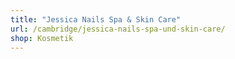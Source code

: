 ```yaml
---
title: "Jessica Nails Spa & Skin Care"
url: /cambridge/jessica-nails-spa-und-skin-care/
shop: Kosmetik
---
```

